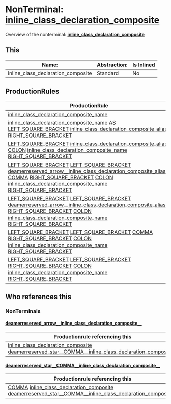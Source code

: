 # NonTerminal: **[inline_class_declaration_composite](./inline_class_declaration_composite.md)**

Overview of the nonterminal: **[inline_class_declaration_composite](./inline_class_declaration_composite.md)**



## This

| Name:                | Abstraction:    | Is Inlined |
| -------------------- | --------------- | ---------- |
| inline_class_declaration_composite | Standard | No |



## ProductionRules

| ProductionRule |
| ---- |
| [inline_class_declaration_composite_name](./inline_class_declaration_composite_name.md)  |
| [inline_class_declaration_composite_name](./inline_class_declaration_composite_name.md) [AS](./../Lexicon/AS.md) [LEFT_SQUARE_BRACKET](./../Lexicon/LEFT_SQUARE_BRACKET.md) [inline_class_declaration_composite_alias](./inline_class_declaration_composite_alias.md) [RIGHT_SQUARE_BRACKET](./../Lexicon/RIGHT_SQUARE_BRACKET.md)  |
| [LEFT_SQUARE_BRACKET](./../Lexicon/LEFT_SQUARE_BRACKET.md) [inline_class_declaration_composite_alias](./inline_class_declaration_composite_alias.md) [COLON](./../Lexicon/COLON.md) [inline_class_declaration_composite_name](./inline_class_declaration_composite_name.md) [RIGHT_SQUARE_BRACKET](./../Lexicon/RIGHT_SQUARE_BRACKET.md)  |
| [LEFT_SQUARE_BRACKET](./../Lexicon/LEFT_SQUARE_BRACKET.md) [LEFT_SQUARE_BRACKET](./../Lexicon/LEFT_SQUARE_BRACKET.md) [deamerreserved_arrow__inline_class_declaration_composite_alias__](./deamerreserved_arrow__inline_class_declaration_composite_alias__.md) [COMMA](./../Lexicon/COMMA.md) [RIGHT_SQUARE_BRACKET](./../Lexicon/RIGHT_SQUARE_BRACKET.md) [COLON](./../Lexicon/COLON.md) [inline_class_declaration_composite_name](./inline_class_declaration_composite_name.md) [RIGHT_SQUARE_BRACKET](./../Lexicon/RIGHT_SQUARE_BRACKET.md)  |
| [LEFT_SQUARE_BRACKET](./../Lexicon/LEFT_SQUARE_BRACKET.md) [LEFT_SQUARE_BRACKET](./../Lexicon/LEFT_SQUARE_BRACKET.md) [deamerreserved_arrow__inline_class_declaration_composite_alias__](./deamerreserved_arrow__inline_class_declaration_composite_alias__.md) [RIGHT_SQUARE_BRACKET](./../Lexicon/RIGHT_SQUARE_BRACKET.md) [COLON](./../Lexicon/COLON.md) [inline_class_declaration_composite_name](./inline_class_declaration_composite_name.md) [RIGHT_SQUARE_BRACKET](./../Lexicon/RIGHT_SQUARE_BRACKET.md)  |
| [LEFT_SQUARE_BRACKET](./../Lexicon/LEFT_SQUARE_BRACKET.md) [LEFT_SQUARE_BRACKET](./../Lexicon/LEFT_SQUARE_BRACKET.md) [COMMA](./../Lexicon/COMMA.md) [RIGHT_SQUARE_BRACKET](./../Lexicon/RIGHT_SQUARE_BRACKET.md) [COLON](./../Lexicon/COLON.md) [inline_class_declaration_composite_name](./inline_class_declaration_composite_name.md) [RIGHT_SQUARE_BRACKET](./../Lexicon/RIGHT_SQUARE_BRACKET.md)  |
| [LEFT_SQUARE_BRACKET](./../Lexicon/LEFT_SQUARE_BRACKET.md) [LEFT_SQUARE_BRACKET](./../Lexicon/LEFT_SQUARE_BRACKET.md) [RIGHT_SQUARE_BRACKET](./../Lexicon/RIGHT_SQUARE_BRACKET.md) [COLON](./../Lexicon/COLON.md) [inline_class_declaration_composite_name](./inline_class_declaration_composite_name.md) [RIGHT_SQUARE_BRACKET](./../Lexicon/RIGHT_SQUARE_BRACKET.md)  |




## Who references this

### NonTerminals


#### [deamerreserved_arrow__inline_class_declaration_composite__](./../Grammar/deamerreserved_arrow__inline_class_declaration_composite__.md)

| Productionrule referencing this                      |
| ---------------------------------------------------- |
| [inline_class_declaration_composite](./inline_class_declaration_composite.md) [deamerreserved_star__COMMA__inline_class_declaration_composite__](./deamerreserved_star__COMMA__inline_class_declaration_composite__.md)  |


#### [deamerreserved_star__COMMA__inline_class_declaration_composite__](./../Grammar/deamerreserved_star__COMMA__inline_class_declaration_composite__.md)

| Productionrule referencing this                      |
| ---------------------------------------------------- |
| [COMMA](./../Lexicon/COMMA.md) [inline_class_declaration_composite](./inline_class_declaration_composite.md) [deamerreserved_star__COMMA__inline_class_declaration_composite__](./deamerreserved_star__COMMA__inline_class_declaration_composite__.md)  |



